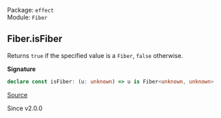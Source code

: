 Package: `effect`<br />
Module: `Fiber`<br />

## Fiber.isFiber

Returns `true` if the specified value is a `Fiber`, `false` otherwise.

**Signature**

```ts
declare const isFiber: (u: unknown) => u is Fiber<unknown, unknown>
```

[Source](https://github.com/Effect-TS/effect/tree/main/packages/effect/src/Fiber.ts#L316)

Since v2.0.0